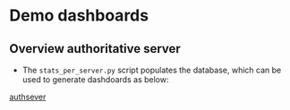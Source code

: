 # Demo dashboards

## Overview authoritative server
 * The `stats_per_server.py` script populates the database, which can be used
to generate dashdoards as below:

[authsever](auth-server-screenshot.png)